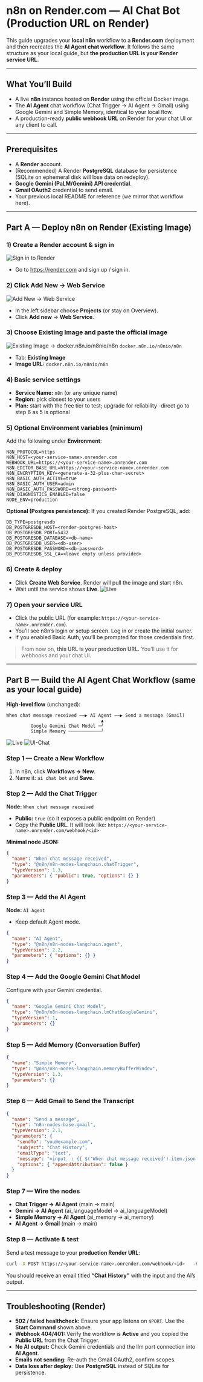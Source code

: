 # n8n on Render.com — AI Chat Bot (Production URL on Render)

This guide upgrades your **local n8n** workflow to a **Render.com** deployment and then recreates the **AI Agent chat workflow**. 
It follows the same structure as your local guide, but **the production URL is your Render service URL.**

---

## What You’ll Build
- A live **n8n** instance hosted on **Render** using the official Docker image.
- The **AI Agent** chat workflow (Chat Trigger → AI Agent → Gmail) using Google Gemini and Simple Memory, identical to your local flow.
- A production-ready **public webhook URL** on Render for your chat UI or any client to call.

---  

## Prerequisites
- A **Render** account.
- (Recommended) A Render **PostgreSQL** database for persistence (SQLite on ephemeral disk will lose data on redeploy).
- **Google Gemini (PaLM/Gemini) API credential**.
- **Gmail OAuth2** credential to send email.
- Your previous local README for reference (we mirror that workflow here).

---

## Part A — Deploy n8n on Render (Existing Image)

### 1) Create a Render account & sign in
![Sign in to Render](./images/render-signin.png)

- Go to https://render.com and sign up / sign in.

### 2) Click **Add New → Web Service**
![Add New → Web Service](./images/add-new-workspace.png)

- In the left sidebar choose **Projects** (or stay on Overview).
- Click **Add new** → **Web Service**.

### 3) Choose **Existing Image** and paste the official image
![Existing Image → docker.n8n.io/n8nio/n8n](./images/New-WebService.png)
```docker.n8n.io/n8nio/n8n```

- Tab: **Existing Image**
- **Image URL:** `docker.n8n.io/n8nio/n8n`

### 4) Basic service settings
- **Service Name:** `n8n` (or any unique name)
- **Region:** pick closest to your users
- **Plan:** start with the free tier to test; upgrade for reliability
-direct go to step 6 as 5 is optional



### 5) Optional  Environment variables (minimum)
Add the following under **Environment**:

```
N8N_PROTOCOL=https
N8N_HOST=<your-service-name>.onrender.com
WEBHOOK_URL=https://<your-service-name>.onrender.com
N8N_EDITOR_BASE_URL=https://<your-service-name>.onrender.com
N8N_ENCRYPTION_KEY=<generate-a-32-plus-char-secret>
N8N_BASIC_AUTH_ACTIVE=true
N8N_BASIC_AUTH_USER=admin
N8N_BASIC_AUTH_PASSWORD=<strong-password>
N8N_DIAGNOSTICS_ENABLED=false
NODE_ENV=production
```

**Optional (Postgres persistence):**
If you created Render PostgreSQL, add:
```
DB_TYPE=postgresdb
DB_POSTGRESDB_HOST=<render-postgres-host>
DB_POSTGRESDB_PORT=5432
DB_POSTGRESDB_DATABASE=<db-name>
DB_POSTGRESDB_USER=<db-user>
DB_POSTGRESDB_PASSWORD=<db-password>
DB_POSTGRESDB_SSL_CA=<leave empty unless provided>
```

### 6) Create & deploy
- Click **Create Web Service**. Render will pull the image and start n8n.
- Wait until the service shows **Live**.
![Live](images/Live.png)

### 7) Open your service URL


- Click the public URL (for example: `https://<your-service-name>.onrender.com`).
- You’ll see n8n’s login or setup screen. Log in or create the initial owner.
- If you enabled Basic Auth, you’ll be prompted for those credentials first.

> From now on, **this URL is your production URL.** You’ll use it for webhooks and your chat UI.

---

## Part B — Build the AI Agent Chat Workflow (same as your local guide)

**High-level flow** (unchanged):
```
When chat message received ──▶ AI Agent ──▶ Send a message (Gmail)
                                   ▲               
         Google Gemini Chat Model ─┘
         Simple Memory ────────────┘
```
![Live](images/n8n-workflow.png)
![UI-Chat](images/chat-ui.png)
### Step 1 — Create a New Workflow
1. In n8n, click **Workflows → New**.
2. Name it: `ai chat bot` and **Save**.

### Step 2 — Add the Chat Trigger
**Node:** `When chat message received`
- **Public:** `true` (so it exposes a public endpoint on Render)
- Copy the **Public URL**. It will look like:
  `https://<your-service-name>.onrender.com/webhook/<id>`

**Minimal node JSON:**
```json
{
  "name": "When chat message received",
  "type": "@n8n/n8n-nodes-langchain.chatTrigger",
  "typeVersion": 1.3,
  "parameters": { "public": true, "options": {} }
}
```

### Step 3 — Add the AI Agent
**Node:** `AI Agent`
- Keep default Agent mode.
```json
{
  "name": "AI Agent",
  "type": "@n8n/n8n-nodes-langchain.agent",
  "typeVersion": 2.2,
  "parameters": { "options": {} }
}
```

### Step 4 — Add the Google Gemini Chat Model
Configure with your Gemini credential.
```json
{
  "name": "Google Gemini Chat Model",
  "type": "@n8n/n8n-nodes-langchain.lmChatGoogleGemini",
  "typeVersion": 1,
  "parameters": {}
}
```

### Step 5 — Add Memory (Conversation Buffer)
```json
{
  "name": "Simple Memory",
  "type": "@n8n/n8n-nodes-langchain.memoryBufferWindow",
  "typeVersion": 1.3,
  "parameters": {}
}
```

### Step 6 — Add Gmail to Send the Transcript
```json
{
  "name": "Send a message",
  "type": "n8n-nodes-base.gmail",
  "typeVersion": 2.1,
  "parameters": {
    "sendTo": "you@example.com",
    "subject": "Chat History",
    "emailType": "text",
    "message": "=input  : {{ $('When chat message received').item.json.chatInput }}\noutput : {{ $json.output }}",
    "options": { "appendAttribution": false }
  }
}
```

### Step 7 — Wire the nodes
- **Chat Trigger → AI Agent** (main → main)
- **Gemini → AI Agent** (ai_languageModel → ai_languageModel)
- **Simple Memory → AI Agent** (ai_memory → ai_memory)
- **AI Agent → Gmail** (main → main)

### Step 8 — Activate & test
Send a test message to your **production Render URL**:

```bash
curl -X POST https://<your-service-name>.onrender.com/webhook/<id>   -H 'Content-Type: application/json'   -d '{"chatInput":"Hello from Render!"}'
```

You should receive an email titled **“Chat History”** with the input and the AI’s output.

---

## Troubleshooting (Render)
- **502 / failed healthcheck:** Ensure your app listens on `$PORT`. Use the **Start Command** shown above.
- **Webhook 404/401:** Verify the workflow is **Active** and you copied the **Public URL** from the Chat Trigger.
- **No AI output:** Check Gemini credentials and the llm port connection into **AI Agent**.
- **Emails not sending:** Re-auth the Gmail OAuth2, confirm scopes.
- **Data loss after deploy:** Use **PostgreSQL** instead of SQLite for persistence.
